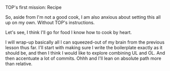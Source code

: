 TOP's first mission: Recipe

So, aside from I'm not a good cook, I am also anxious about setting 
this all up on my own. Without TOP's instructions.

Let's see, I think I'll go for food I know how to cook by heart.

I will wrap-up basically all I can squeezed-out of my brain from the 
previous lesson thus far.
I'll start with making sure I write the boilerplate exactly as it should be, and then I think I would like to explore combining UL and OL. And then accentuate a lot of commits. Ohhh and I'll lean on absolute path more than relative.

